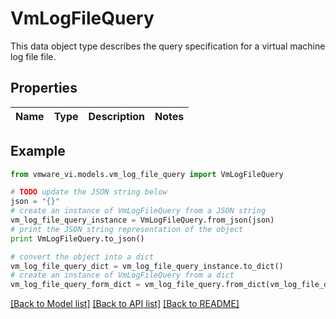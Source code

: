 # VmLogFileQuery

This data object type describes the query specification for a virtual machine log file file. 

## Properties
Name | Type | Description | Notes
------------ | ------------- | ------------- | -------------

## Example

```python
from vmware_vi.models.vm_log_file_query import VmLogFileQuery

# TODO update the JSON string below
json = "{}"
# create an instance of VmLogFileQuery from a JSON string
vm_log_file_query_instance = VmLogFileQuery.from_json(json)
# print the JSON string representation of the object
print VmLogFileQuery.to_json()

# convert the object into a dict
vm_log_file_query_dict = vm_log_file_query_instance.to_dict()
# create an instance of VmLogFileQuery from a dict
vm_log_file_query_form_dict = vm_log_file_query.from_dict(vm_log_file_query_dict)
```
[[Back to Model list]](../README.md#documentation-for-models) [[Back to API list]](../README.md#documentation-for-api-endpoints) [[Back to README]](../README.md)


